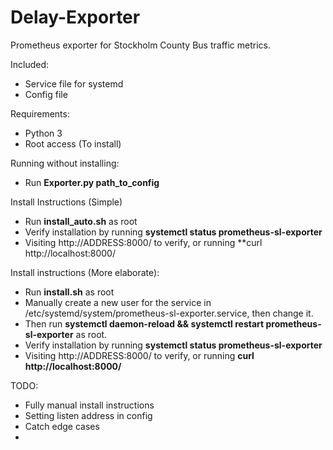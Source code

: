 # Delay-Exporter

 Prometheus exporter for Stockholm County Bus traffic metrics.

 Included:
 - Service file for systemd
 - Config file 

 Requirements:
 - Python 3
 - Root access (To install)


 Running without installing:
 - Run **Exporter.py path_to_config**

 Install Instructions (Simple)
 - Run **install_auto.sh** as root
 - Verify installation by running **systemctl status prometheus-sl-exporter**
 - Visiting http://ADDRESS:8000/ to verify, or running **curl http://localhost:8000/  

 Install instructions (More elaborate):
 - Run **install.sh** as root
 - Manually create a new user for the service in /etc/systemd/system/prometheus-sl-exporter.service, then change it.
 - Then run **systemctl daemon-reload && systemctl restart prometheus-sl-exporter** as root.
 - Verify installation by running **systemctl status prometheus-sl-exporter**
 - Visiting http://ADDRESS:8000/ to verify, or running **curl http://localhost:8000/**  

 TODO: 
  - Fully manual install instructions
  - Setting listen address in config
  - Catch edge cases
  - 